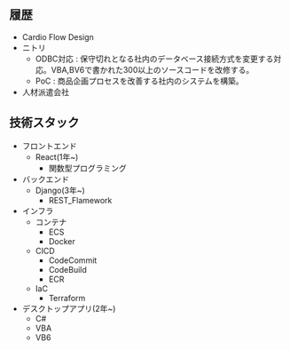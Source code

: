




## 履歴

- Cardio Flow Design
- ニトリ
  - ODBC対応 : 保守切れとなる社内のデータベース接続方式を変更する対応。VBA,BV6で書かれた300以上のソースコードを改修する。
  - PoC : 商品企画プロセスを改善する社内のシステムを構築。
- 人材派遣会社




## 技術スタック

- フロントエンド
  - React(1年~)
    - 関数型プログラミング
- バックエンド
  - Django(3年~)
    - REST_Flamework
- インフラ
  - コンテナ
    - ECS
    - Docker
  - CICD
    - CodeCommit
    - CodeBuild
    - ECR
  - IaC
    - Terraform
- デスクトップアプリ(2年~)
  - C#
  - VBA
  - VB6







